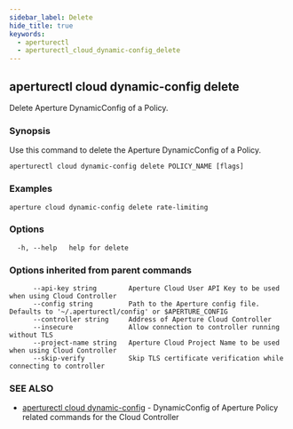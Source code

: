 ```yaml
---
sidebar_label: Delete
hide_title: true
keywords:
  - aperturectl
  - aperturectl_cloud_dynamic-config_delete
---
```


<!-- markdownlint-disable -->

## aperturectl cloud dynamic-config delete

Delete Aperture DynamicConfig of a Policy.

### Synopsis

Use this command to delete the Aperture DynamicConfig of a Policy.

```
aperturectl cloud dynamic-config delete POLICY_NAME [flags]
```

### Examples

```
aperture cloud dynamic-config delete rate-limiting
```

### Options

```
  -h, --help   help for delete
```

### Options inherited from parent commands

```
      --api-key string        Aperture Cloud User API Key to be used when using Cloud Controller
      --config string         Path to the Aperture config file. Defaults to '~/.aperturectl/config' or $APERTURE_CONFIG
      --controller string     Address of Aperture Cloud Controller
      --insecure              Allow connection to controller running without TLS
      --project-name string   Aperture Cloud Project Name to be used when using Cloud Controller
      --skip-verify           Skip TLS certificate verification while connecting to controller
```

### SEE ALSO

- [aperturectl cloud dynamic-config](/reference/aperture-cli/aperturectl/cloud/dynamic-config/dynamic-config.md) - DynamicConfig of Aperture Policy related commands for the Cloud Controller
